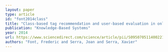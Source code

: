 ```yaml
---
layout: paper
type: article
id: "font2014class"
title: "Class-based tag recommendation and user-based evaluation in online audio clip sharing"
publication: "Knowledge-Based Systems"
year: 2014
url: https://www.sciencedirect.com/science/article/pii/S0950705114002214
authors: "Font, Frederic and Serra, Joan and Serra, Xavier"
---
```


